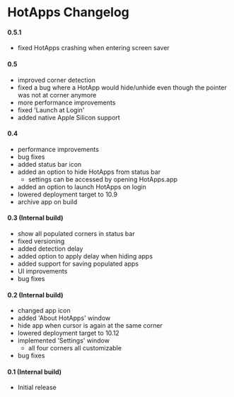 HotApps Changelog
============================
#### 0.5.1
- fixed HotApps crashing when entering screen saver


#### 0.5
- improved corner detection
- fixed a bug where a HotApp would hide/unhide even though the pointer was not at corner anymore
- more performance improvements
- fixed 'Launch at Login'
- added native Apple Silicon support


#### 0.4
- performance improvements
- bug fixes
- added status bar icon
- added an option to hide HotApps from status bar
    - settings can be accessed by opening HotApps.app
- added an option to launch HotApps on login
- lowered deployment target to 10.9
- archive app on build


#### 0.3 (Internal build)
- show all populated corners in status bar
- fixed versioning
- added detection delay
- added option to apply delay when hiding apps
- added support for saving populated apps
- UI improvements
- bug fixes


#### 0.2 (Internal build)
- changed app icon
- added 'About HotApps' window
- hide app when cursor is again at the same corner
- lowered deployment target to 10.12
- implemented 'Settings' window
    - all four corners all customizable
- bug fixes


#### 0.1 (Internal build)
- Initial release
